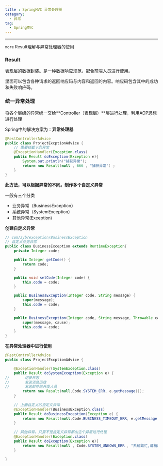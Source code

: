 ```yaml
---
title : SpringMVC 异常处理器
category:
  - 异常
tag:
  - SpringMVC
---
```



---
`more` Result理解与异常处理器的使用

<!-- more -->



### Result

表现层的数据封装。是一种数据响应规范，配合前端人员进行使用。

里面可以包含各种请求的返回响应码与内容和返回的内容。响应码包含其中的成功和失败响应码。



### 统一异常处理

将各个层级的异常统一交给**Controller（表现层）**层进行处理，利用AOP思想进行处理

Spring中的解决方案为：**异常处理器**

```java
@RestControllerAdvice
public class ProjectExcptionAdvice {
    // 需要拦截下的异常
    @ExceptionHandler(Exception.class)
    public Result doException(Exception e){
        System.out.println("捕获异常");
        return new Result(null , 666 , "捕获异常") ;
    }
}
```

**此方法，可以根据异常的不同。制作多个自定义异常**

一般有三个分类

- 业务异常（BusinessException）
- 系统异常（SystemException）
- 其他异常(Exception)



**创建自定义异常**

```java
// com/zyb/exception/BusinessException
// 自定义业务异常
public class BusinessException extends RuntimeException{
    private Integer code;

    public Integer getCode() {
        return code;
    }

    public void setCode(Integer code) {
        this.code = code;
    }

    public BusinessException(Integer code, String message) {
        super(message);
        this.code = code;
    }

    public BusinessException(Integer code, String message, Throwable cause) {
        super(message, cause);
        this.code = code;
    }
}
```



**在异常处理器中进行使用**

```java
@RestControllerAdvice
public class ProjectExcptionAdvice {

    @ExceptionHandler(SystemException.class)
    public Result doSystemException(Exception e) {
//       记录日志
//       发送消息运维
//       发送邮件给开发人员
        return new Result(null,Code.SYSTEM_ERR, e.getMessage());
    }
	
    // 上面自定义的自定义异常
    @ExceptionHandler(BusinessException.class)
    public Result doBusinessException(Exception e) {
        return new Result(null,Code.BUSINESS_TIMEOUT_ERR, e.getMessage());
    }
	
    // 其他异常，只要不是自定义异常都由这个异常进行处理
    @ExceptionHandler(Exception.class)
    public Result doException(Exception e){
        return new Result(null , Code.SYSTEM_UNKOWN_ERR , "系统繁忙,请稍后再试.");
    }

}
```